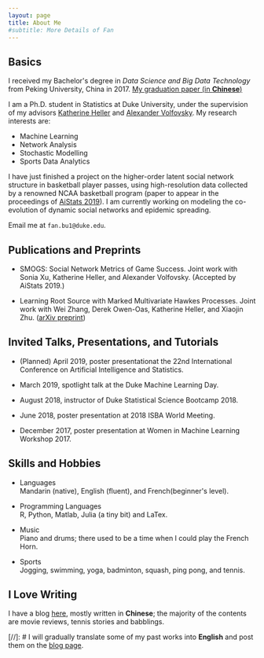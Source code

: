 ```yaml
---
layout: page
title: About Me
#subtitle: More Details of Fan
---
```


<!--p align="center"--> 
<!--img src="https://fanbuduke17.github.io/FanBu_GraduationCeremony_2.jpg" alt="my graduation pic" width="307" height="365"-->
<!--/p-->

## Basics

I received my Bachelor's degree in _Data Science and Big Data Technology_ from Peking University, China in 2017. [My graduation paper (in **Chinese**)](https://fanbuduke17.github.io/Graduation_Paper.pdf)

I am a Ph.D. student in Statistics at Duke University, under the supervision of my advisors [Katherine Heller](http://www2.stat.duke.edu/~kheller/) and [Alexander Volfovsky](https://volfovsky.github.io/). My research interests are:

- Machine Learning
- Network Analysis
- Stochastic Modelling
- Sports Data Analytics

I have just finished a project on the higher-order latent social network structure in basketball player passes, using high-resolution data collected by a renowned NCAA basketball program (paper to appear in the proceedings of [AiStats 2019](https://www.aistats.org/)). I am currently working on modeling the co-evolution of dynamic social networks and epidemic spreading.

Email me at ``fan.bu1@duke.edu``.

## Publications and Preprints

* SMOGS: Social Network Metrics of Game Success. Joint work with Sonia Xu, Katherine Heller, and Alexander Volfovsky. (Accepted by AiStats 2019.)

* Learning Root Source with Marked Multivariate Hawkes Processes. Joint work with Wei Zhang, Derek Owen-Oas, Katherine Heller, and Xiaojin Zhu. ([arXiv preprint](https://arxiv.org/abs/1809.03648))

## Invited Talks, Presentations, and Tutorials

* (Planned) April 2019, poster presentationat the 22nd International Conference on Artificial Intelligence and Statistics.

* March 2019, spotlight talk at the Duke Machine Learning Day.

* August 2018, instructor of Duke Statistical Science Bootcamp 2018. 

* June 2018, poster presentation at 2018 ISBA World Meeting.

* December 2017, poster presentation at Women in Machine Learning Workshop 2017.

## Skills and Hobbies

* Languages  
  Mandarin (native), English (fluent), and French(beginner's level).
  
* Programming Languages  
  R, Python, Matlab, Julia (a tiny bit) and LaTex.
  
* Music  
  Piano and drums; there used to be a time when I could play the French Horn.
  
* Sports   
  Jogging, swimming, yoga, badminton, squash, ping pong, and tennis.

## I Love Writing

I have a blog [here](https://fanbublog.wordpress.com/), mostly written in **Chinese**; the majority of the contents are movie reviews, tennis stories and babblings. 

[//]: # I will gradually translate some of my past works into **English** and post them on the [blog page](https://https://fanbuduke17.github.io/blog).


